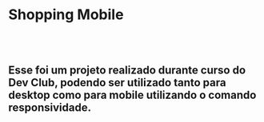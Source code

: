 <h1> Shopping Mobile</h1>
<br>
<br>
<h2> Esse foi um projeto realizado durante curso do Dev Club, podendo ser utilizado tanto para desktop como para mobile utilizando o comando responsividade.</h2>
